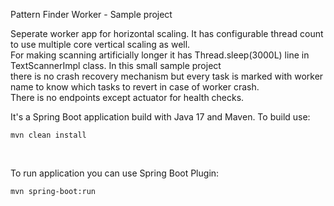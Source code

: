 Pattern Finder Worker - Sample project

Seperate worker app for horizontal scaling. It has configurable thread count to use multiple core vertical scaling as well. <br />
For making scanning artificially longer it has Thread.sleep(3000L) line in TextScannerImpl class. In this small sample project <br />
there is no crash recovery mechanism but every task is marked with worker name to know which tasks to revert in case of worker crash.  <br />
There is no endpoints except actuator for health checks.

It's a Spring Boot application build with Java 17 and Maven.
To build use:

```
mvn clean install
```
<br />

To run application you can use Spring Boot Plugin:

```
mvn spring-boot:run
```